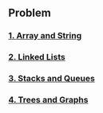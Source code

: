 ## Problem 

### [1. Array and String](./array-and-string.md)

### [2. Linked Lists](./linked-lists.md)

### [3. Stacks and Queues](./stack-and-queues.md)

### [4. Trees and Graphs](./trees-and-graphs.md)
